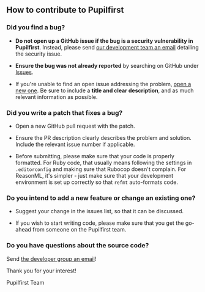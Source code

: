 ## How to contribute to Pupilfirst

### Did you find a bug?

* **Do not open up a GitHub issue if the bug is a security vulnerability in Pupilfirst**. Instead, please send [our
  development team an email](mailto:dev@pupilfirst.com) detailing the security issue.

* **Ensure the bug was not already reported** by searching on GitHub under
  [Issues](https://github.com/SVdotCO/pupilfirst/issues).

* If you're unable to find an open issue addressing the problem,
  [open a new one](https://github.com/SVdotCO/pupilfirst/issues/new). Be sure to include a **title and clear
  description**, and as much relevant information as possible.

### Did you write a patch that fixes a bug?

* Open a new GitHub pull request with the patch.

* Ensure the PR description clearly describes the problem and solution. Include the relevant issue number if applicable.

* Before submitting, please make sure that your code is properly formatted. For Ruby code, that usually means following
  the settings in `.editorconfig` and making sure that Rubocop doesn't complain. For ReasonML, it's simpler - just make
  sure that your development environment is set up correctly so that `refmt` auto-formats code.

### Do you intend to add a new feature or change an existing one?

* Suggest your change in the issues list, so that it can be discussed.

* If you wish to start writing code, please make sure that you get the go-ahead from someone on the Pupilfirst team.

### Do you have questions about the source code?

Send [the developer group an email](mailto:dev@pupilfirst.com)!

Thank you for your interest!

Pupilfirst Team
